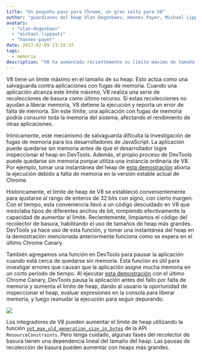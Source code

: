 ```yaml
---
title: "Un pequeño paso para Chrome, un gran salto para V8"
author: "guardianes del heap Ulan Degenbaev, Hannes Payer, Michael Lippautz, y el guerrero de DevTools Alexey Kozyatinskiy"
avatars:
  - "ulan-degenbaev"
  - "michael-lippautz"
  - "hannes-payer"
date: 2017-02-09 13:33:37
tags:
  - memoria
description: "V8 ha aumentado recientemente su límite máximo de tamaño de heap."
---
```

V8 tiene un límite máximo en el tamaño de su heap. Esto actúa como una salvaguarda contra aplicaciones con fugas de memoria. Cuando una aplicación alcanza este límite máximo, V8 realiza una serie de recolecciones de basura como último recurso. Si estas recolecciones no ayudan a liberar memoria, V8 detiene la ejecución y reporta un error de falta de memoria. Sin este límite, una aplicación con fugas de memoria podría consumir toda la memoria del sistema, afectando el rendimiento de otras aplicaciones.

<!--truncate-->
Irónicamente, este mecanismo de salvaguarda dificulta la investigación de fugas de memoria para los desarrolladores de JavaScript. La aplicación puede quedarse sin memoria antes de que el desarrollador logre inspeccionar el heap en DevTools. Además, el propio proceso de DevTools puede quedarse sin memoria porque utiliza una instancia ordinaria de V8. Por ejemplo, tomar una instantánea del heap de [esta demostración](https://ulan.github.io/misc/heap-snapshot-demo.html) aborta la ejecución debido a falta de memoria en la versión estable actual de Chrome.

Históricamente, el límite de heap de V8 se estableció convenientemente para ajustarse al rango de enteros de 32 bits con signo, con cierto margen. Con el tiempo, esta conveniencia llevó a un código descuidado en V8 que mezclaba tipos de diferentes anchos de bit, rompiendo efectivamente la capacidad de aumentar el límite. Recientemente, limpiamos el código del recolector de basura, habilitando el uso de tamaños de heap más grandes. DevTools ya hace uso de esta función, y tomar una instantánea del heap en la demostración mencionada anteriormente funciona como se espera en el último Chrome Canary.

También agregamos una función en DevTools para pausar la aplicación cuando está cerca de quedarse sin memoria. Esta función es útil para investigar errores que causan que la aplicación asigne mucha memoria en un corto período de tiempo. Al ejecutar [esta demostración](https://ulan.github.io/misc/oom.html) con el último Chrome Canary, DevTools pausa la aplicación antes del fallo por falta de memoria y aumenta el límite de heap, dando al usuario la oportunidad de inspeccionar el heap, evaluar expresiones en la consola para liberar memoria, y luego reanudar la ejecución para seguir depurando.

![](/_img/heap-size-limit/debugger.png)

Los integradores de V8 pueden aumentar el límite de heap utilizando la función [`set_max_old_generation_size_in_bytes`](https://codesearch.chromium.org/chromium/src/v8/include/v8-isolate.h?q=set_max_old_generation_size_in_bytes) de la API `ResourceConstraints`. Pero tenga cuidado, algunas fases del recolector de basura tienen una dependencia lineal del tamaño del heap. Las pausas de recolección de basura pueden aumentar con heaps más grandes.
